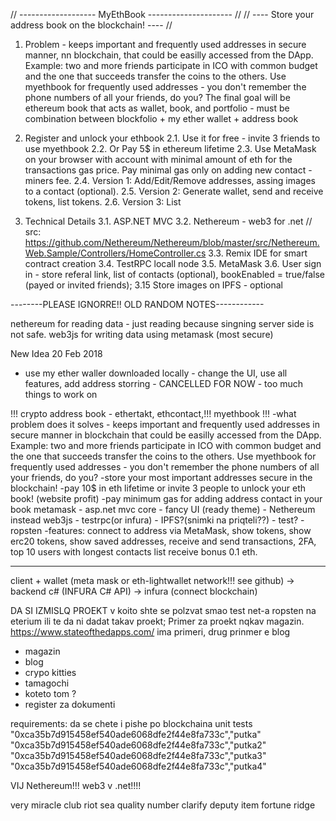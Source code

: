 // -------------------   MyEthBook  --------------------- //
// ---- Store your address book on the blockchain!  ---- //

1. Problem - keeps important and frequently used addresses in secure manner, nn blockchain, that could be easilly accessed from the DApp. Example: two and more friends participate in ICO with common budget and the one that succeeds transfer the coins to the others. Use myethbook for frequently used addresses - you don't remember the phone numbers of all your friends, do you? The final goal will be ethereum book that acts as wallet, book, and portfolio - must be combination between blockfolio + my ether wallet + address book

2. Register and unlock your ethbook
2.1. Use it for free - invite 3 friends to use myethbook
2.2. Or Pay 5$ in ethereum lifetime
2.3. Use MetaMask on your browser with account with minimal amount of eth for the transactions gas price. Pay minimal gas only on adding new contact - miners fee.
2.4. Version 1: Add/Edit/Remove addresses, assing images to a contact (optional).
2.5. Version 2: Generate wallet, send and receive tokens, list tokens.
2.6. Version 3: List

3. Technical Details
3.1. ASP.NET MVC
3.2. Nethereum - web3 for .net // src: https://github.com/Nethereum/Nethereum/blob/master/src/Nethereum.Web.Sample/Controllers/HomeController.cs
3.3. Remix IDE for smart contract creation
3.4. TestRPC locall node
3.5. MetaMask
3.6. User sign in - store referal link, list of contacts (optional), bookEnabled = true/false (payed or invited friends);
3.15 Store images on IPFS - optional


--------PLEASE IGNORRE!! OLD RANDOM NOTES------------

nethereum for reading data - just reading because singning server side is not safe.
web3js for writing data using metamask (most secure)

New Idea 20 Feb 2018
 - use my ether waller downloaded locally - change the UI, use all features, add address storring - CANCELLED FOR NOW - too much things to work on


!!! crypto address book - ethertakt, ethcontact,!!! myethbook !!!
-what problem does it solves - keeps important and frequently used addresses in secure manner in blockchain that could be easilly accessed from the DApp. Example: two and more friends participate in ICO with common budget and the one that succeeds transfer the coins to the others. Use myethbook for frequently used addresses - you don't remember the phone numbers of all your friends, do you?
-store your most important addresses secure in the blockchain!
-pay 10$ in eth lifetime or invite 3 people to unlock your eth book! (website profit)
-pay minimum gas for adding address contact in your book
metamask - asp.net mvc core - fancy UI (ready theme) - Nethereum instead web3js - testrpc(or infura) - IPFS?(snimki na priqteli??) - test? - ropsten
-features: connect to address via MetaMask, show tokens, show erc20 tokens, show saved addresses, receive and send transactions, 2FA, top 10 users with longest contacts list receive bonus 0.1 eth.

-------------
client + wallet (meta mask or eth-lightwallet network!!! see github) -> backend c# (INFURA C# API) -> infura (connect blockchain)


DA SI IZMISLQ PROEKT v koito shte se polzvat smao test net-a ropsten na eterium
ili te da ni dadat takav proekt; Primer za proekt nqkav magazin. https://www.stateofthedapps.com/ ima primeri, drug prinmer e blog
- magazin
- blog
- crypo kitties
- tamagochi
- koteto tom ?
- register za dokumenti 

requirements:
da se chete i pishe po blockchaina
unit tests
"0xca35b7d915458ef540ade6068dfe2f44e8fa733c","putka"
"0xca35b7d915458ef540ade6068dfe2f44e8fa733c","putka2"
"0xca35b7d915458ef540ade6068dfe2f44e8fa733c","putka3"
"0xca35b7d915458ef540ade6068dfe2f44e8fa733c","putka4"


VIJ Nethereum!!! web3 v .net!!!!

very miracle club riot sea quality number clarify deputy item fortune ridge